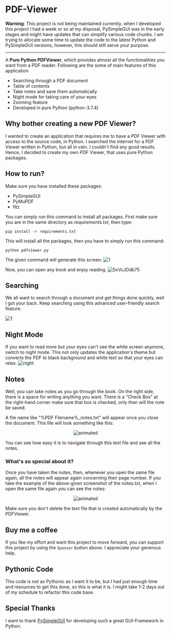 # PDF-Viewer
**Warning**: This project is not being maintained currently. when I developed this project I had a week or so at my disposal, PySimpleGUI was in the early stages and might have updates that can simplify various code chunks. I am trying to allocate some time to update the code to the latest Python and PySimpleGUI versions, however, this should still serve your purpose.
<hr style="hieght: 0.05em">
A <b>Pure Python PDFViewer</b>, which provides almost all the functionalities you want from a PDF reader. Following are the some of main features of this application

- Searching through a PDF document
- Table of contents
- Take notes and save them automatically
- Night mode for taking care of your eyes
- Zooming feature
- Developed in pure Python (python-3.7.4)

## Why bother creating a new PDF Viewer?
I wanted to create an application that requires me to have a PDF Viewer with access to the source code, in Python. I searched the internet for a PDF Viewer written in Python, but all in vain. I couldn't find any good results.
Hence, I decided to create my own PDF Viewer, that uses pure Python packages.

## How to run?
Make sure you have installed these packages:

- PySimpleGUI
- PyMuPDF
- fitz

You can simply run this command to install all packages. First make sure you are in the same directory as *requirements.txt*, then type:

`pip install -r requirements.txt`

This will install all the packages, then you have to simply run this command:

`python pdfviewer.py`

The given command will generate this screen:
![1](https://user-images.githubusercontent.com/49767636/101292187-c08cbf80-382f-11eb-9f8b-65e32dab0a48.jpg)

Now, you can open any book and enjoy reading.
![5xVcJDdb75](https://user-images.githubusercontent.com/49767636/101292582-3abe4380-3832-11eb-86e5-0f85c80c4c72.gif)

## Searching
We all want to search through a document and get things done quickly, well I got your back. Keep searching using this advanced user-friendly search feature.

![1](https://user-images.githubusercontent.com/49767636/101292458-5ffe8200-3831-11eb-8873-71056c39d2e0.gif)

## Night Mode
If you want to read more but your eyes can't see the white screen anymore, switch to night mode. This not only updates the application's theme  but converts the PDF to black background and white text so that your eyes can relax.
![night](https://user-images.githubusercontent.com/49767636/101292512-b966b100-3831-11eb-8ed5-8ab291b6b645.jpg)

## Notes
Well, you can take notes as you go through the book. On the right side, there is a space for writing anything you want. There is a "Check Box" at the right-hand corner make sure that box is checked, only then will the note be saved.

A file name like "%PDF Filename%_notes.txt" will appear once you close the document. This file will look something like this:
<p align="center">
  <img src="https://user-images.githubusercontent.com/49767636/101292682-e10a4900-3832-11eb-9b54-c63708c7c1d6.jpg" alt="animated" />
</p>

You can see how easy it is to navigate through this text file and see all the notes.

### What's so special about it?
Once you have taken the notes, then, whenever you open the same file again, all the notes will appear again concerning their page number. If you take the example of the above-given screenshot of the notes.txt, when I open the same file again you can see the notes:
<p align="center">
  <img src="https://user-images.githubusercontent.com/49767636/101292715-0d25ca00-3833-11eb-815c-1d4f73cd271f.jpg" alt="animated" />
</p>

Make sure you don't delete the text file that is created automatically by the PDFViewer.

## Buy me a coffee
If you like my effort and want this project to move forward, you can support this project by using the `Sponsor` button above. I appreciate your generous help.

## Pythonic Code
This code is not as Pythonic as I want it to be, but I had just enough time and resources to get this done, so this is what it is. I might take 1-2 days out of my schedule to refactor this code base.

## Special Thanks
I want to thank [PySimpleGUI](https://github.com/PySimpleGUI/PySimpleGUI) for developing such a great GUI-Framework in Python.
